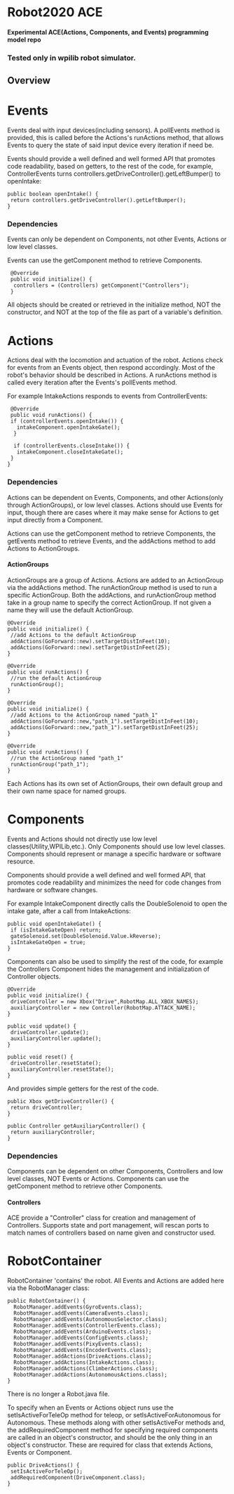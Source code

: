 # Robot2020 ACE

#### Experimental ACE(Actions, Components, and Events) programming model repo

### Tested only in wpilib robot simulator.

## Overview


# Events

Events deal with input devices(including sensors). A pollEvents method is provided, this is called before the Actions's runActions method, that allows Events to query the state of said input device every iteration if need be.

Events should provide a well defined and well formed API that promotes code readability, based on getters, to the rest of the code, for example, ControllerEvents turns controllers.getDriveController().getLeftBumper() to openIntake:

    public boolean openIntake() {
     return controllers.getDriveController().getLeftBumper();
    }
    
### Dependencies

Events can only be dependent on Components, not other Events, Actions or low level classes.

Events can use the getComponent method to retrieve Components.
 
     @Override
     public void initialize() {
      controllers = (Controllers) getComponent("Controllers");
     }
 All objects should be created or retrieved in the initialize method, NOT the constructor, and NOT at the top of the file as part of a variable's definition.
   
# Actions

Actions deal with the locomotion and actuation of the robot. Actions check for events from an Events object, then respond accordingly. Most of the robot's behavior should be described in Actions. A runActions method is called every iteration after the Events's pollEvents method.

For example IntakeActions responds to events from ControllerEvents:

     @Override
     public void runActions() {
     if (controllerEvents.openIntake()) {
       intakeComponent.openIntakeGate();
      }

      if (controllerEvents.closeIntake()) {
       intakeComponent.closeIntakeGate();
     }
    }
    
### Dependencies

Actions can be dependent on Events, Components, and other Actions(only through ActionGroups), or low level classes. Actions should use Events for input, though there are cases where it may make sense for Actions to get input directly from a Component.

Actions can use the getComponent method to retrieve Components, the getEvents method to retrieve Events, and the addActions method to add Actions to ActionGroups.

#### ActionGroups

ActionGroups are a group of Actions. Actions are added to an ActionGroup via the addActions method. The runActionGroup method is used to run a specific ActionGroup. Both the addActions, and runActionGroup method take in a group name to specify the correct ActionGroup. If not given a name they will use the default ActionGroup.

    @Override
    public void initialize() {
     //add Actions to the default ActionGroup
     addActions(GoForward::new).setTargetDistInFeet(10);
     addActions(GoForward::new).setTargetDistInFeet(25);
    }

    @Override
    public void runActions() {
     //run the default ActionGroup
     runActionGroup();
    }
    
    @Override
    public void initialize() {
     //add Actions to the ActionGroup named "path_1"
     addActions(GoForward::new,"path_1").setTargetDistInFeet(10);
     addActions(GoForward::new,"path_1").setTargetDistInFeet(25);
    }

    @Override
    public void runActions() {
     //run the ActionGroup named "path_1"
     runActionGroup("path_1");
    }
    
Each Actions has its own set of ActionGroups, their own default group and their own name space for named groups.

# Components

Events and Actions should not directly use low level classes(Utility,WPILib,etc.). Only Components should use low level classes. Components should represent or manage a specific hardware or software resource.

Components should provide a well defined and well formed API, that promotes code readability and minimizes the need for code changes  from hardware or software changes.

For example IntakeComponent directly calls the DoubleSolenoid to open the intake gate, after a call from IntakeActions:

    public void openIntakeGate() {
     if (isIntakeGateOpen) return;
     gateSolenoid.set(DoubleSolenoid.Value.kReverse);
     isIntakeGateOpen = true;
    }
    
Components can also be used to simplify the rest of the code, for example the Controllers Component hides the management and initialization of Controller objects.

    @Override
    public void initialize() {
     driveController = new Xbox("Drive",RobotMap.ALL_XBOX_NAMES);
     auxiliaryController = new Controller(RobotMap.ATTACK_NAME);
    }

    public void update() {
     driveController.update();
     auxiliaryController.update();
    }

    public void reset() {
     driveController.resetState();
     auxiliaryController.resetState();
    }
    

And provides simple getters for the rest of the code.

    public Xbox getDriveController() {
     return driveController;
    }

    public Controller getAuxiliaryController() {
     return auxiliaryController;
    }
    
### Dependencies

Components can be dependent on other Components, Controllers and low level classes, NOT Events or Actions. Components can use the getComponent method to retrieve other Components.

#### Controllers

ACE provide a "Controller" class for creation and management of Controllers. Supports state and port management, will rescan ports to match names of controllers based on name given and constructor used.

# RobotContainer

RobotContainer 'contains' the robot. All Events and Actions are added here via the RobotManager class:

    public RobotContainer() {
      RobotManager.addEvents(GyroEvents.class);
      RobotManager.addEvents(CameraEvents.class);
      RobotManager.addEvents(AutonomousSelector.class);
      RobotManager.addEvents(ControllerEvents.class);
      RobotManager.addEvents(ArduinoEvents.class);
      RobotManager.addEvents(ConfigEvents.class);
      RobotManager.addEvents(PixyEvents.class);
      RobotManager.addEvents(EncoderEvents.class);
      RobotManager.addActions(DriveActions.class);
      RobotManager.addActions(IntakeActions.class);
      RobotManager.addActions(ClimberActions.class);
      RobotManager.addActions(AutonomousActions.class);   
    }

There is no longer a Robot.java file.

To specify when an Events or Actions object runs use the setIsActiveForTeleOp method for teleop, or setIsActiveForAutonomous for Autonomous. These methods along with other setIsActiveFor methods and, the addRequiredComponent method for specifying required components are called in an object's constructor, and should be the only thing in an object's constructor. These are required for class that extends Actions, Events or Component.

    public DriveActions() {
     setIsActiveForTeleOp();
     addRequiredComponent(DriveComponent.class);
    }
